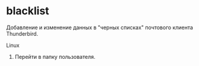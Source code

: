 # blacklist
Добавление и изменение данных в "черных списках" почтового клиента Thunderbird.

Linux 
1. Перейти в папку пользователя.

